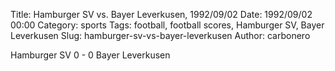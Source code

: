 Title: Hamburger SV vs. Bayer Leverkusen, 1992/09/02
Date: 1992/09/02 00:00
Category: sports
Tags: football, football scores, Hamburger SV, Bayer Leverkusen
Slug: hamburger-sv-vs-bayer-leverkusen
Author: carbonero


Hamburger SV 0 - 0 Bayer Leverkusen

